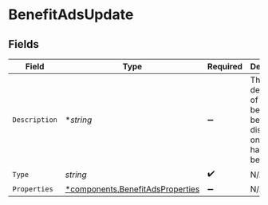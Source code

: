 # BenefitAdsUpdate


## Fields

| Field                                                                               | Type                                                                                | Required                                                                            | Description                                                                         |
| ----------------------------------------------------------------------------------- | ----------------------------------------------------------------------------------- | ----------------------------------------------------------------------------------- | ----------------------------------------------------------------------------------- |
| `Description`                                                                       | **string*                                                                           | :heavy_minus_sign:                                                                  | The description of the benefit. Will be displayed on products having this benefit.  |
| `Type`                                                                              | *string*                                                                            | :heavy_check_mark:                                                                  | N/A                                                                                 |
| `Properties`                                                                        | [*components.BenefitAdsProperties](../../models/components/benefitadsproperties.md) | :heavy_minus_sign:                                                                  | N/A                                                                                 |